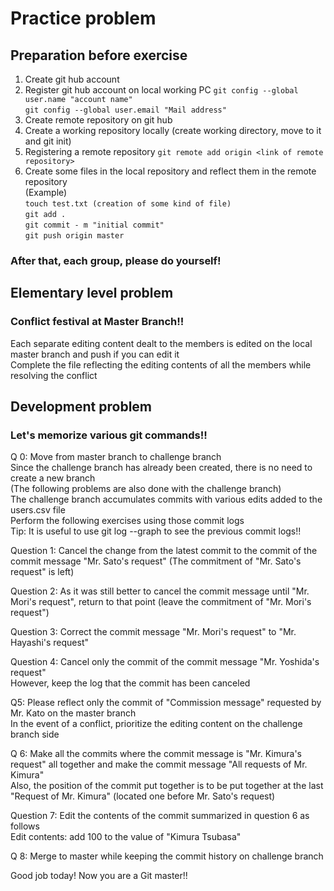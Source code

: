# Practice problem

## Preparation before exercise

1. Create git hub account
2. Register git hub account on local working PC
   ```git config --global user.name "account name"```  
   ```git config --global user.email "Mail address"```  
3. Create remote repository on git hub
4. Create a working repository locally (create working directory, move to it and git init)
5. Registering a remote repository
   ```git remote add origin <link of remote repository>```  
6. Create some files in the local repository and reflect them in the remote repository  
   (Example)  
   ```touch test.txt (creation of some kind of file)```  
   ```git add .```  
   ```git commit - m "initial commit"```  
   ```git push origin master```  

### After that, each group, please do yourself!

## Elementary level problem

### Conflict festival at Master Branch!!

Each separate editing content dealt to the members is edited on the local master branch and push if you can edit it  
Complete the file reflecting the editing contents of all the members while resolving the conflict

## Development problem

### Let's memorize various git commands!!

Q 0: Move from master branch to challenge branch  
Since the challenge branch has already been created, there is no need to create a new branch  
(The following problems are also done with the challenge branch)  
The challenge branch accumulates commits with various edits added to the users.csv file  
Perform the following exercises using those commit logs  
Tip: It is useful to use git log --graph to see the previous commit logs!!  

Question 1: Cancel the change from the latest commit to the commit of the commit message "Mr. Sato's request" (The commitment of "Mr. Sato's request" is left)  

Question 2: As it was still better to cancel the commit message until "Mr. Mori's request", return to that point (leave the commitment of "Mr. Mori's request")  

Question 3: Correct the commit message "Mr. Mori's request" to "Mr. Hayashi's request"  

Question 4: Cancel only the commit of the commit message "Mr. Yoshida's request"  
However, keep the log that the commit has been canceled  

Q5: Please reflect only the commit of "Commission message" requested by Mr. Kato on the master branch  
In the event of a conflict, prioritize the editing content on the challenge branch side  

Q 6: Make all the commits where the commit message is "Mr. Kimura's request" all together and make the commit message "All requests of Mr. Kimura"  
Also, the position of the commit put together is to be put together at the last "Request of Mr. Kimura" (located one before Mr. Sato's request)  

Question 7: Edit the contents of the commit summarized in question 6 as follows  
Edit contents: add 100 to the value of "Kimura Tsubasa"  

Q 8: Merge to master while keeping the commit history on challenge branch  

Good job today! Now you are a Git master!!  
